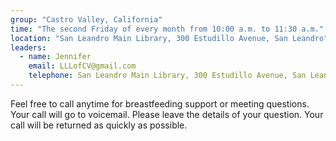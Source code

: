 ```yaml
---
group: "Castro Valley, California"
time: "The second Friday of every month from 10:00 a.m. ­to 11:30 a.m."
location: "San Leandro Main Library, 300 Estudillo Avenue, San Leandro"
leaders:
  - name: Jennifer
    email: LLLofCV@gmail.com
    telephone: San Leandro Main Library, 300 Estudillo Avenue, San Leandro
---
```

<div>
Feel free to call anytime for breastfeeding support or meeting questions. Your call will go to voicemail. Please leave the details of your question. Your call will be returned as quickly as possible.
</div>